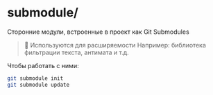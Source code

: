 # submodule/

Сторонние модули, встроенные в проект как Git Submodules

> 🧩 Используются для расширяемости
> Например: библиотека фильтрации текста, антимата и т.д.

Чтобы работать с ними:
```bash
git submodule init
git submodule update
